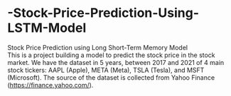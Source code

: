 # -Stock-Price-Prediction-Using-LSTM-Model
Stock Price Prediction using Long Short-Term Memory Model                                                                                                         
This is a project building a model to predict the stock price in the stock market. We have the dataset in 5 years, between 2017 and 2021 of 4 main stock tickers: AAPL (Apple), META (Meta), TSLA (Tesla), and MSFT (Microsoft). The source of the dataset is collected from Yahoo Finance (https://finance.yahoo.com/).
